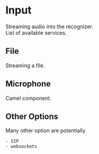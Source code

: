 # Input

Streaming audio into the recognizer.  
List of available services.


## File

Streaming a file.


## Microphone

Camel component.


## Other Options

Many other option are potentially

	- SIP
	- websockets



